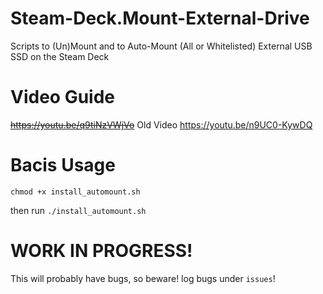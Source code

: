 # Steam-Deck.Mount-External-Drive
Scripts to (Un)Mount and to Auto-Mount (All or Whitelisted) External USB SSD on the Steam Deck

# Video Guide

~~https://youtu.be/q9tiNzVWjVo~~ Old Video
https://youtu.be/n9UC0-KywDQ

# Bacis Usage

`chmod +x install_automount.sh`

then run `./install_automount.sh`

# WORK IN PROGRESS!
This will probably have bugs, so beware! log bugs under `issues`!
